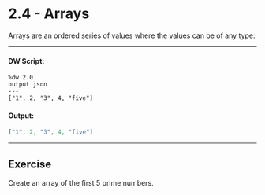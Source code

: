 # 2.4 - Arrays

Arrays are an ordered series of values where the values can be of any type:

---
#### DW Script:
```dw
%dw 2.0
output json
---
["1", 2, "3", 4, "five"]
```
#### Output:
```json
["1", 2, "3", 4, "five"]
```
---

## Exercise

Create an array of the first 5 prime numbers.
